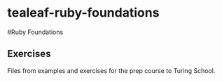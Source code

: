 # tealeaf-ruby-foundations

#Ruby Foundations 
## Exercises

Files from examples and exercises for the prep course to Turing School.
